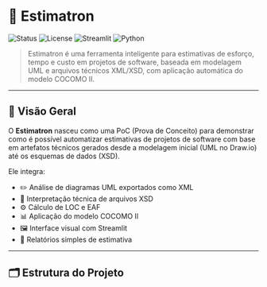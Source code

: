 # 🤖 Estimatron

![Status](https://img.shields.io/badge/project-active-brightgreen)
![License](https://img.shields.io/badge/license-MIT-blue)
![Streamlit](https://img.shields.io/badge/built%20with-Streamlit-orange)
![Python](https://img.shields.io/badge/python-3.10%2B-yellow)

> Estimatron é uma ferramenta inteligente para estimativas de esforço, tempo e custo em projetos de software, baseada em modelagem UML e arquivos técnicos XML/XSD, com aplicação automática do modelo COCOMO II.

---

## 📘 Visão Geral

O **Estimatron** nasceu como uma PoC (Prova de Conceito) para demonstrar como é possível automatizar estimativas de projetos de software com base em artefatos técnicos gerados desde a modelagem inicial (UML no Draw.io) até os esquemas de dados (XSD).

Ele integra:

- ✏️ Análise de diagramas UML exportados como XML
- 📂 Interpretação técnica de arquivos XSD
- ⚙️ Cálculo de LOC e EAF
- 📊 Aplicação do modelo COCOMO II
- 🖼️ Interface visual com Streamlit
- 📄 Relatórios simples de estimativa

---

## 🗂️ Estrutura do Projeto



